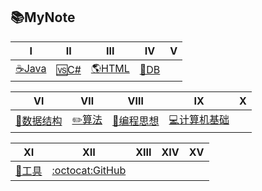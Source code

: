 ## 📚MyNote


|  Ⅰ  |  Ⅱ  |  Ⅲ  |  Ⅳ  |  Ⅴ  | 
|:----:|:----:|:----:|:----:|:----:|
|[☕Java️](Interview-Java/Java.md)|[🆚C#](Interview-NET/NET.md)|[🌎HTML](Interview-HTML/HTML.md)|[💾DB](Interview-DB/DB.md)| |


|  Ⅵ  |  Ⅶ  |  Ⅷ  |  Ⅸ  |  Ⅹ  |
|:----:|:----:|:----:|:----:|:----:|
|[📏数据结构](Interview-DSAndA/DS.md)|[✏️算法](Interview-DSAndA/Algorithm.md)|[🎴编程思想](Interview-ComAndThink/Thinking.md)|[💻计算机基础](Interview-ComAndThink/ComputerBasic.md)| |


|  Ⅺ  |  Ⅻ  | XIII |  XIV |  XV  |
|:----:|:----:|:----:|:----:|:----:| 
|[🔧工具](Interview-Other/Tool.md)|[:octocat:GitHub](Interview-Other/GitHub.md)| | | | 


